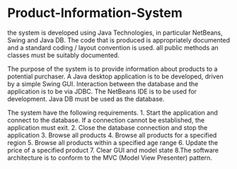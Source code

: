 # Product-Information-System

 the system is developed using Java Technologies, in particular NetBeans, Swing and Java DB. The code that is produced
 is appropriately documented and a standard coding / layout convention is used. all 
 public methods an classes must be suitably documented.
 
 The purpose of the system is to provide information about products to a potential purchaser. A Java desktop application is 
 to be developed, driven by a simple Swing GUI. Interaction between the database and the application is to be via JDBC. 
 The NetBeans IDE is to be used for development. Java DB must be used as the database.
 
 The system have the following requirements.
    1. Start the application and connect to the database. If a connection cannot be established, the application must exit.
    2. Close the database connection and stop the application
    3. Browse all products 
    4. Browse all products for a specified region
    5. Browse all products  within a specified age range 
    6. Update the price of a specified product
    7. Clear GUI and model state
    8.The software architecture is to conform to the MVC (Model View Presenter) pattern.
 
